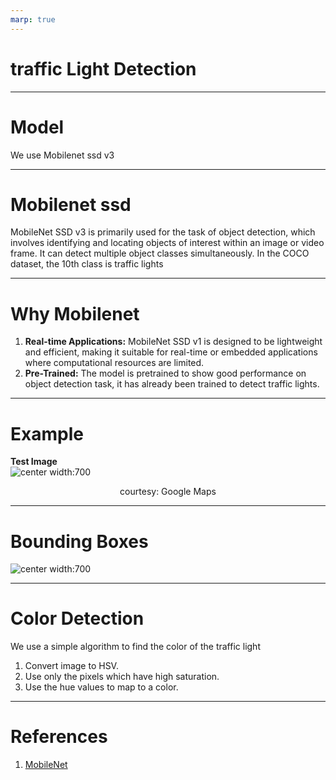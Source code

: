 ```yaml
---
marp: true
---
```


# traffic Light Detection
<style>
    img[alt~="center"]{
        display: block;
        margin: 0 auto;
    }
</style>
---

Model
===
We use Mobilenet ssd v3

---

# Mobilenet ssd
MobileNet SSD v3 is primarily used for the task of object detection, which involves identifying and locating objects of interest within an image or video frame. It can detect multiple object classes simultaneously. In the COCO dataset, the 10th class is traffic lights

---
# Why Mobilenet
1. **Real-time Applications:** MobileNet SSD v1 is designed to be lightweight and efficient, making it suitable for real-time or embedded applications where computational resources are limited.
2. **Pre-Trained:** The model is pretrained to show good performance on object detection task, it has already been trained to detect traffic lights.


---

# Example
**Test Image**
![center width:700](lajpat.png)
<p align='center'>courtesy: Google Maps</p>

---
# Bounding Boxes
![center width:700](sample_result.png)

---

# Color Detection
We use a simple algorithm to find the color of the traffic light

1. Convert image to HSV.
2. Use only the pixels which have high saturation.
3. Use the hue values to map to a color.


---

# References
1. [MobileNet](https://arxiv.org/pdf/1704.04861.pdf)

